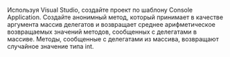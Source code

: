 Используя Visual Studio, создайте проект по шаблону Console Application.
Создайте анонимный метод, который принимает в качестве аргумента массив делегатов и возвращает
среднее арифметическое возвращаемых значений методов, сообщенных с делегатами в массиве.
Методы, сообщенные с делегатами из массива, возвращают случайное значение типа int.